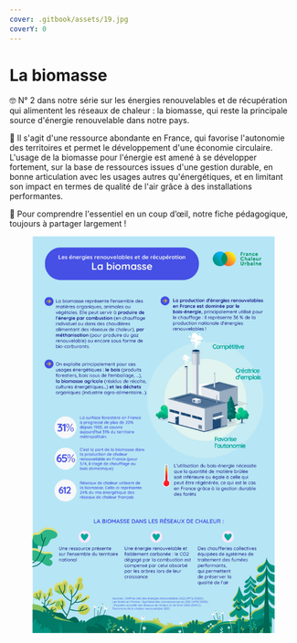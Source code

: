 ```yaml
---
cover: .gitbook/assets/19.jpg
coverY: 0
---
```


# La biomasse

🤓 N° 2 dans notre série sur les énergies renouvelables et de récupération qui alimentent les réseaux de chaleur : la biomasse, qui reste la principale source d'énergie renouvelable dans notre pays.&#x20;

🌳 Il s'agit d'une ressource abondante en France, qui favorise l'autonomie des territoires et permet le développement d'une économie circulaire. L'usage de la biomasse pour l'énergie est amené à se développer fortement, sur la base de ressources issues d'une gestion durable, en bonne articulation avec les usages autres qu'énergétiques, et en limitant son impact en termes de qualité de l'air grâce à des installations performantes.&#x20;

🔎 Pour comprendre l'essentiel en un coup d’œil, notre fiche pédagogique, toujours à partager largement !

<figure><img src=".gitbook/assets/biomasse.jpg" alt=""><figcaption></figcaption></figure>
